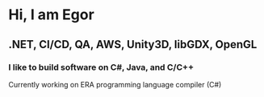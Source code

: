 # Hi, I am Egor

## .NET, CI/CD, QA, AWS, Unity3D, libGDX, OpenGL

### I like to build software on C#, Java, and C/C++ 

Currently working on ERA programming language compiler (C#)
